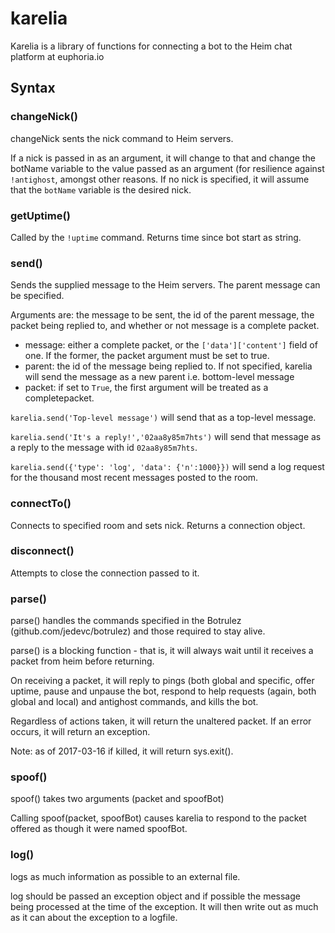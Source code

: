 karelia
======
 Karelia is a library of functions for connecting a bot to the Heim chat platform at euphoria.io 

Syntax
------
### changeNick()

 changeNick sents the nick command to Heim servers.

 If a nick is passed in as an argument, it will change to that and change the botName variable to the value passed as an argument (for resilience against `!antighost`, amongst other reasons. If no nick is specified, it will assume that the `botName` variable is the desired nick.
 

### getUptime()
Called by the `!uptime` command. Returns time since bot start as string.

### send()

 Sends the supplied message to the Heim servers. The parent message can be specified.

 Arguments are: the message to be sent, the id of the parent message, the packet being replied to, and whether or not message is a complete packet.

 - message: either a complete packet, or the `['data']['content']` field of one. If the former, the packet argument must be set to true.
 - parent: the id of the message being replied to. If not specified, karelia will send the message as a new parent i.e. bottom-level message
 - packet: if set to `True`, the first argument will be treated as a completepacket.

 `karelia.send('Top-level message')` will send that as a top-level message.
 
 `karelia.send('It's a reply!','02aa8y85m7hts')` will send that message as a reply to the message with id `02aa8y85m7hts`.

 `karelia.send({'type': 'log', 'data': {'n':1000}})` will send a log request for the thousand most recent messages posted to the room.
 

### connectTo()
Connects to specified room and sets nick. Returns a connection object.

### disconnect()
Attempts to close the connection passed to it.

### parse()

 parse() handles the commands specified in the Botrulez (github.com/jedevc/botrulez) and those required to stay alive.

 parse() is a blocking function - that is, it will always wait until it receives a packet from heim before returning.

 On receiving a packet, it will reply to pings (both global and specific, offer uptime, pause and unpause the bot, respond to help requests (again, both global and local) and antighost commands, and kills the bot.

 Regardless of actions taken, it will return the unaltered packet. If an error occurs, it will return an exception.

 Note: as of 2017-03-16 if killed, it will return sys.exit().
 

### spoof()

 spoof() takes two arguments (packet and spoofBot)

 Calling spoof(packet, spoofBot) causes karelia to respond to the packet offered as though it were named spoofBot.
 

### log()

 logs as much information as possible to an external file.

 log should be passed an exception object and if possible the message being processed at the time of the exception. It will then write out as much as it can about the exception to a logfile.
 

